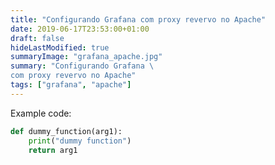 ```yaml
---
title: "Configurando Grafana com proxy revervo no Apache"
date: 2019-06-17T23:53:00+01:00
draft: false
hideLastModified: true
summaryImage: "grafana_apache.jpg"
summary: "Configurando Grafana \
com proxy revervo no Apache"
tags: ["grafana", "apache"]
---
```


Example code:

```python
def dummy_function(arg1):
    print("dummy function")
    return arg1 
```
